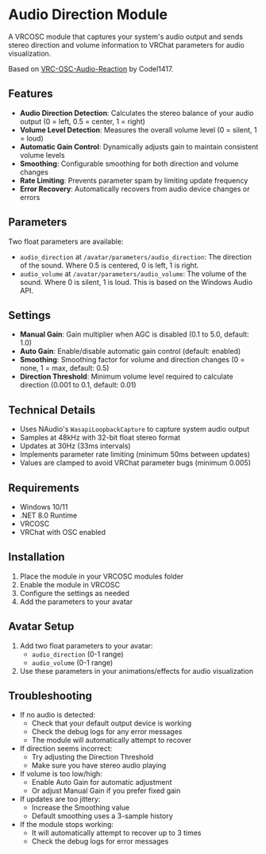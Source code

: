 # Audio Direction Module

A VRCOSC module that captures your system's audio output and sends stereo direction and volume information to VRChat parameters for audio visualization.

Based on [VRC-OSC-Audio-Reaction](https://github.com/Codel1417/VRC-OSC-Audio-Reaction) by Codel1417.

## Features

- **Audio Direction Detection**: Calculates the stereo balance of your audio output (0 = left, 0.5 = center, 1 = right)
- **Volume Level Detection**: Measures the overall volume level (0 = silent, 1 = loud)
- **Automatic Gain Control**: Dynamically adjusts gain to maintain consistent volume levels
- **Smoothing**: Configurable smoothing for both direction and volume changes
- **Rate Limiting**: Prevents parameter spam by limiting update frequency
- **Error Recovery**: Automatically recovers from audio device changes or errors

## Parameters

Two float parameters are available:

- `audio_direction` at `/avatar/parameters/audio_direction`: The direction of the sound. Where 0.5 is centered, 0 is left, 1 is right.
- `audio_volume` at `/avatar/parameters/audio_volume`: The volume of the sound. Where 0 is silent, 1 is loud. This is based on the Windows Audio API.

## Settings

- **Manual Gain**: Gain multiplier when AGC is disabled (0.1 to 5.0, default: 1.0)
- **Auto Gain**: Enable/disable automatic gain control (default: enabled)
- **Smoothing**: Smoothing factor for volume and direction changes (0 = none, 1 = max, default: 0.5)
- **Direction Threshold**: Minimum volume level required to calculate direction (0.001 to 0.1, default: 0.01)

## Technical Details

- Uses NAudio's `WasapiLoopbackCapture` to capture system audio output
- Samples at 48kHz with 32-bit float stereo format
- Updates at 30Hz (33ms intervals)
- Implements parameter rate limiting (minimum 50ms between updates)
- Values are clamped to avoid VRChat parameter bugs (minimum 0.005)

## Requirements

- Windows 10/11
- .NET 8.0 Runtime
- VRCOSC
- VRChat with OSC enabled

## Installation

1. Place the module in your VRCOSC modules folder
2. Enable the module in VRCOSC
3. Configure the settings as needed
4. Add the parameters to your avatar

## Avatar Setup

1. Add two float parameters to your avatar:
   - `audio_direction` (0-1 range)
   - `audio_volume` (0-1 range)
2. Use these parameters in your animations/effects for audio visualization

## Troubleshooting

- If no audio is detected:
  - Check that your default output device is working
  - Check the debug logs for any error messages
  - The module will automatically attempt to recover
- If direction seems incorrect:
  - Try adjusting the Direction Threshold
  - Make sure you have stereo audio playing
- If volume is too low/high:
  - Enable Auto Gain for automatic adjustment
  - Or adjust Manual Gain if you prefer fixed gain
- If updates are too jittery:
  - Increase the Smoothing value
  - Default smoothing uses a 3-sample history
- If the module stops working:
  - It will automatically attempt to recover up to 3 times
  - Check the debug logs for error messages 